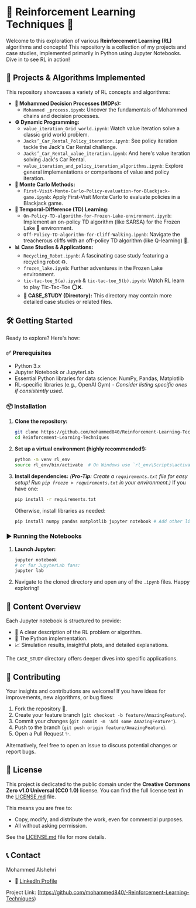 # 🤖 Reinforcement Learning Techniques 🧠

Welcome to this exploration of various **Reinforcement Learning (RL)** algorithms and concepts! This repository is a collection of my projects and case studies, implemented primarily in Python using Jupyter Notebooks. Dive in to see RL in action!

## 🚀 Projects & Algorithms Implemented

This repository showcases a variety of RL concepts and algorithms:

*   **🎲 Mohammed  Decision Processes (MDPs):**
    *   `Mohammed _process.ipynb`: Uncover the fundamentals of Mohammed  chains and decision processes.
*   **⚙️ Dynamic Programming:**
    *   `value_iteration_Grid_world.ipynb`: Watch value iteration solve a classic grid world problem.
    *   `Jacks’_Car_Rental_Policy_iteration.ipynb`: See policy iteration tackle the Jack's Car Rental challenge.
    *   `Jacks’_Car_Rental_value_iteration.ipynb`: And here's value iteration solving Jack's Car Rental.
    *   `value_iteration_and_policy_iteration_algorithms.ipynb`: Explore general implementations or comparisons of value and policy iteration.
*   **🎰 Monte Carlo Methods:**
    *   `First-Visit-Monte-Carlo-Policy-evaluation-for-Blackjack-game.ipynb`: Apply First-Visit Monte Carlo to evaluate policies in a Blackjack game.
*   **🧠 Temporal-Difference (TD) Learning:**
    *   `On-Policy-TD-algorithm-for-Frozen-Lake-environment.ipynb`: Implement an on-policy TD algorithm (like SARSA) for the Frozen Lake 🧊 environment.
    *   `Off-Policy-TD-algorithm-for-Cliff-Walking.ipynb`: Navigate the treacherous cliffs with an off-policy TD algorithm (like Q-learning) 🧗.
*   **📊 Case Studies & Applications:**
    *   `Recycling_Robot.ipynb`: A fascinating case study featuring a recycling robot ♻️.
    *   `frozen_lake.ipynb`: Further adventures in the Frozen Lake environment.
    *   `tic-tac-toe_5(a).ipynb` & `tic-tac-toe_5(b).ipynb`: Watch RL learn to play Tic-Tac-Toe ⭕❌.
    *   **📁 CASE_STUDY (Directory):** This directory may contain more detailed case studies or related files.


## 🛠️ Getting Started

Ready to explore? Here's how:

### ✅ Prerequisites

*   Python 3.x
*   Jupyter Notebook or JupyterLab
*   Essential Python libraries for data science: NumPy, Pandas, Matplotlib
*   RL-specific libraries (e.g., OpenAI Gym) - *Consider listing specific ones if consistently used.*

### 📦 Installation

1.  **Clone the repository:**
    ```bash
    git clone https://github.com/mohammed840/Reinforcement-Learning-Techniques.git
    cd Reinforcement-Learning-Techniques
    ```

2.  **Set up a virtual environment (highly recommended!):**
    ```bash
    python -m venv rl_env
    source rl_env/bin/activate  # On Windows use `rl_env\Scripts\activate`
    ```

3.  **Install dependencies:**
    *(**Pro-Tip:** Create a `requirements.txt` file for easy setup! Run `pip freeze > requirements.txt` in your environment.)*
    If you have one:
    ```bash
    pip install -r requirements.txt
    ```
    Otherwise, install libraries as needed:
    ```bash
    pip install numpy pandas matplotlib jupyter notebook # Add other libraries like gym
    ```

### ▶️ Running the Notebooks

1.  **Launch Jupyter:**
    ```bash
    jupyter notebook
    # or for JupyterLab fans:
    jupyter lab
    ```
2.  Navigate to the cloned directory and open any of the `.ipynb` files. Happy exploring!

## 📖 Content Overview

Each Jupyter notebook is structured to provide:
*   📜 A clear description of the RL problem or algorithm.
*   🐍 The Python implementation.
*   📈 Simulation results, insightful plots, and detailed explanations.

The `CASE_STUDY` directory offers deeper dives into specific applications.

## 🤝 Contributing

Your insights and contributions are welcome! If you have ideas for improvements, new algorithms, or bug fixes:
1.  Fork the repository 🍴.
2.  Create your feature branch (`git checkout -b feature/AmazingFeature`).
3.  Commit your changes (`git commit -m 'Add some AmazingFeature'`).
4.  Push to the branch (`git push origin feature/AmazingFeature`).
5.  Open a Pull Request ✨.

Alternatively, feel free to open an issue to discuss potential changes or report bugs.

## 📜 License

This project is dedicated to the public domain under the **Creative Commons Zero v1.0 Universal (CC0 1.0)** license.
You can find the full license text in the [LICENSE.md](LICENSE.md) file.

This means you are free to:
*   Copy, modify, and distribute the work, even for commercial purposes.
*   All without asking permission.

See the [LICENSE.md](LICENSE.md) file for more details.

## 📞 Contact

Mohammed Alshehri 
*   💼 [LinkedIn Profile](https://www.linkedin.com/in/mohammed-alshehri-0a8ab81b1/)

Project Link: [https://github.com/mohammed840/-Reinforcement-Learning-Techniques)

